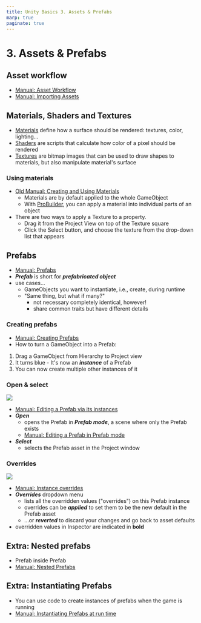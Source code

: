 ```yaml
---
title: Unity Basics 3. Assets & Prefabs
marp: true
paginate: true
---
```

<!-- headingDivider: 3 -->
<!-- class: invert -->

# 3. Assets & Prefabs

## Asset workflow

* [Manual: Asset Workflow](https://docs.unity3d.com/Manual/AssetWorkflow.html)
* [Manual: Importing Assets](https://docs.unity3d.com/Manual/ImportingAssets.html)

## Materials, Shaders and Textures

* [Materials](https://docs.unity3d.com/Manual/materials-introduction.html) define how a surface should be rendered: textures, color, lighting...
* [Shaders](https://docs.unity3d.com/Manual/shader-introduction.html) are scripts that calculate how color of a pixel should be rendered
* [Textures](https://docs.unity3d.com/Manual/Textures.html) are bitmap images that can be used to draw shapes to materials, but also manipulate material's surface

### Using materials

* [Old Manual: Creating and Using Materials](https://docs.unity3d.com/560/Documentation/Manual/Materials.html)
  * Materials are by default applied to the whole GameObject
  * With [ProBuilder](../unity-cookbook/3d-basics#probuilder), you can apply a material into individual parts of an object
* There are two ways to apply a Texture to a property.
  * Drag it from the Project View on top of the Texture square
  * Click the Select button, and choose the texture from the drop-down list that appears

## Prefabs

* [Manual: Prefabs](https://docs.unity3d.com/Manual/Prefabs.html)
* ***Prefab*** is short for ***prefabricated object***
* use cases...
  * GameObjects you want to instantiate, i.e., create, during runtime
  * "Same thing, but what if many?"
    * not necessary completely identical, however!
    * share common traits but have different details

### Creating prefabs

* [Manual: Creating Prefabs](https://docs.unity3d.com/Manual/CreatingPrefabs.html)
* How to turn a GameObject into a Prefab:

1) Drag a GameObject from Hierarchy to Project view
2) It turns blue - It's now an ***instance*** of a Prefab
3) You can now create multiple other instances of it

### Open & select

![](https://docs.unity3d.com/uploads/Main/PrefabsInspectorControls1.png)
  * [Manual: Editing a Prefab via its instances](https://docs.unity3d.com/Manual/EditingPrefabViaInstance.html)
  * ***Open***
    * opens the Prefab in ***Prefab mode***, a scene where only the Prefab exists
    * [Manual: Editing a Prefab in Prefab mode](https://docs.unity3d.com/Manual/EditingInPrefabMode.html)
  * ***Select***
    * selects the Prefab asset in the Project window

### Overrides

![](https://docs.unity3d.com/uploads/Main/PrefabsOverridesDropdown1.png)
  * [Manual: Instance overrides](https://docs.unity3d.com/Manual/PrefabInstanceOverrides.html)
  * ***Overrides*** dropdown menu
    * lists all the overridden values ("overrides") on this Prefab instance
    * overrides can be ***applied*** to set them to be the new default in the Prefab asset
    * ...or ***reverted*** to discard your changes and go back to asset defaults
* overridden values in Inspector are indicated in **bold**

## Extra: Nested prefabs
<!-- _backgroundColor: #5d275d -->

* Prefab inside Prefab
* [Manual: Nested Prefabs](https://docs.unity3d.com/Manual/NestedPrefabs.html)

## Extra: Instantiating Prefabs
<!-- _backgroundColor: #5d275d -->

* You can use code to create instances of prefabs when the game is running
* [Manual: Instantiating Prefabs at run time
](https://docs.unity3d.com/Manual/InstantiatingPrefabs.html)